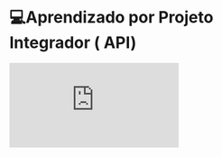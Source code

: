 # 💻Aprendizado por Projeto Integrador ( API)

![image](https://github.com/antoniodaluz/API-II-7-PRO-LEAN-CONSULTING-TEC-ASSISTIVA/blob/main/Imagens/PROJETO%202%20SPRINTS.pdf )

 
